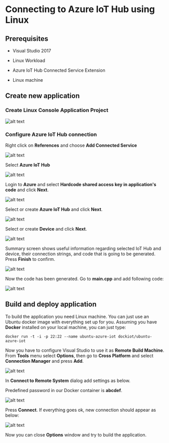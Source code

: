 # Connecting to Azure IoT Hub using Linux

## Prerequisites

- Visual Studio 2017

- Linux Workload

- Azure IoT Hub Connected Service Extension

- Linux machine

## Create new application

### Create Linux Console Application Project

![alt text](images/connected-service/new-project-linux-console.png)

### Configure Azure IoT Hub connection

Right click on **References** and choose **Add Connected Service**

![alt text](images/connected-service/add-connected-service-linux-console.png)

Select **Azure IoT Hub**

![alt text](images/connected-service/connected-service-select-azure-iot-hub.png)

Login to **Azure** and select **Hardcode shared access key in application's code** and click **Next**.

![alt text](images/connected-service/connected-service-login.png)

Select or create **Azure IoT Hub** and click **Next**.

![alt text](images/connected-service/connected-service-iot-hub.png)

Select or create **Device** and click **Next**.

![alt text](images/connected-service/connected-service-device.png)

Summary screen shows useful information regarding selected IoT Hub and device, their connection strings, and code that is going to be generated. Press **Finish** to confirm.

![alt text](images/connected-service/connected-service-summary.png)

Now the code has been generated. Go to **main.cpp** and add following code:

![alt text](images/connected-service/code-linux-console.png)

## Build and deploy application

To build the application you need Linux machine. You can just use an Ubuntu docker image with everything set up for you. Assuming you have **Docker** installed on your local machine, you can just type:

    docker run -t -i -p 22:22 --name ubuntu-azure-iot dockiot/ubuntu-azure-iot

Now you have to configure Visual Studio to use it as **Remote Build Machine**. From **Tools** menu select **Options**, then go to **Cross Platform** and select **Connection Manager** and press **Add**.

![alt text](images/connected-service/remote-machine-configure-add.png)

In **Connect to Remote System** dialog add settings as below.

Predefined password in our Docker container is **abcdef**.

![alt text](images/connected-service/remote-machine-configure-connect.png)

Press **Connect**. If everything goes ok, new connection should appear as below:

![alt text](images/connected-service/remote-machine-configure-connected.png)

Now you can close **Options** window and try to build the application.